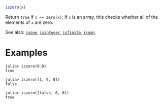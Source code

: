 ```julia
iszero(x)
```

Return `true` if `x == zero(x)`; if `x` is an array, this checks whether all of the elements of `x` are zero.

See also: [`isone`](@ref), [`isinteger`](@ref), [`isfinite`](@ref), [`isnan`](@ref).

# Examples

```jldoctest
julia> iszero(0.0)
true

julia> iszero([1, 9, 0])
false

julia> iszero([false, 0, 0])
true
```
